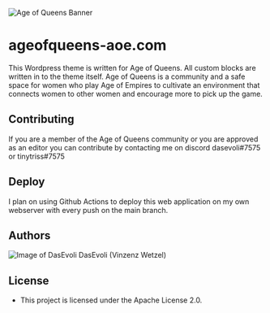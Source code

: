 ![Age of Queens Banner](https://i.imgur.com/0TY1zSa.png)

# ageofqueens-aoe.com
This Wordpress theme is written for Age of Queens. All custom blocks are written in to the theme itself. Age of Queens is a community and a safe space for women who play Age of Empires to cultivate an environment that connects women to other women and encourage more to pick up the game.

## Contributing
If you are a member of the Age of Queens community or you are approved as an editor you can contribute by contacting me on discord dasevoli#7575 or tinytriss#7575

## Deploy
I plan on using Github Actions to deploy this web application on my own webserver with every push on the main branch.

## Authors
![Image of DasEvoli](https://i.imgur.com/xNcLWUT.png) DasEvoli (Vinzenz Wetzel)

## License
* This project is licensed under the Apache License 2.0.